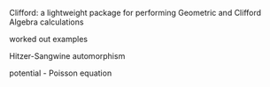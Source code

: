 Clifford:
a lightweight package for performing Geometric and Clifford Algebra calculations
 
worked out examples

Hitzer-Sangwine automorphism

potential - Poisson equation

